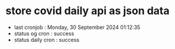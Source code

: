 # store covid daily api as json data

- last cronjob : Monday, 30 September 2024 01:12:35
- status og cron : success
- status daily cron : success
      
      
